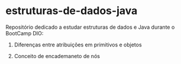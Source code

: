 # estruturas-de-dados-java

Repositório dedicado a estudar estruturas de dados e Java durante o BootCamp DIO:

1. Diferenças entre atribuições em primitivos e objetos

2. Conceito de encademaneto de nós


